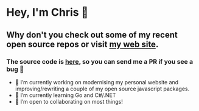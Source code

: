 
# Hey, I'm Chris 👋

## Why don't you check out some of my recent open source repos or visit [my web site](https://www.chris-snowden.me/ 'Link to my personal website').

### The source code is [here](https://github.com/Recidvst/chris-snowden.me 'Link to the source code of my website on GitHub'), so you can send me a PR if you see a bug 👀

- 🔭 I’m currently working on modernising my personal website and improving/rewriting a couple of my open source javascript packages.
- 🌱 I’m currently learning Go and C#/.NET
- 👯 I’m open to collaborating on most things!
